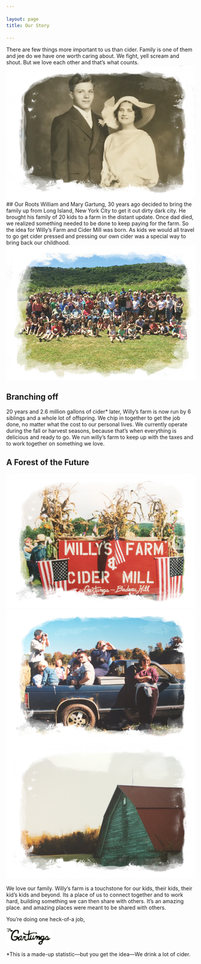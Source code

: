 ```yaml
---

layout: page
title: Our Story

---
```


<section>
	There are few things more important to us than cider. Family is one of them and jee do we have one worth caring about. We fight, yell scream and shout. But we love each other and that’s what counts.
</section>


<img class="inline" src="/library/img/about-1-2.jpg" alt="William and Mary Gartung">
## Our Roots
William and Mary Gartung, 30 years ago decided to bring the family up from Long Island, New York City to get it out dirty dark city. He brought his family of 20 kids to a farm in the distant update. Once dad died, we realized something needed to be done to keep paying for the farm. So the idea for Willy’s Farm and Cider Mill was born. As kids we would all travel to go get cider pressed and pressing our own cider was a special way to bring back our childhood.

<div class="cf"></div>
<img class="inline right" src="/library/img/about-3.jpg" alt="">

## Branching off 

20 years and 2.6 million gallons of cider* later, Willy’s farm is now run by 6 siblings and a whole lot of offspring. We chip in together to get the job done, no matter what the cost to our personal lives. We currently operate during the fall or harvest seasons, because that’s when everything is delicious and ready to go. We run willy’s farm to keep up with the taxes and to work together on something we love.

## A Forest of the Future 

<div class="item-grid">
	<img class="inline" src="/library/img/about-1.jpg" alt="">
	<img class="inline" src="/library/img/about-2.jpg" alt="">
	<img class="inline" src="/library/img/about-4.jpg" alt="">
</div>

We love our family. Willy’s farm is a touchstone for our kids, their kids, their kid’s kids and beyond. Its a place of us to connect together and to work hard, building something we can then share with others. It’s an amazing place. and amazing places were meant to be shared with others.

You’re doing one heck-of-a job,

<img style="width: 120px" src="/library/img/the-gartungs.png" alt="">

*This is a made-up statistic—but you get the idea—We drink a lot of cider.